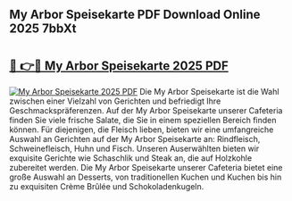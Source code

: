 ## My Arbor Speisekarte PDF Download Online 2025 7bbXt

# <h2><a href="http://gcc07au.nevu.top/?p=My+Arbor+Speisekarte">🔗 👉🔴 My Arbor Speisekarte 2025 PDF</a></h2>

[![My Arbor Speisekarte 2025 PDF](https://i.imgur.com/dBaPXMq.png)](http://gcc07au.nevu.top/?p=My+Arbor+Speisekarte)
Die My Arbor Speisekarte ist die Wahl zwischen einer Vielzahl von Gerichten und befriedigt Ihre Geschmackspräferenzen. Auf der My Arbor Speisekarte unserer Cafeteria finden Sie viele frische Salate, die Sie in einem speziellen Bereich finden können. Für diejenigen, die Fleisch lieben, bieten wir eine umfangreiche Auswahl an Gerichten auf der My Arbor Speisekarte an: Rindfleisch, Schweinefleisch, Huhn und Fisch. Unseren Auserwählten bieten wir exquisite Gerichte wie Schaschlik und Steak an, die auf Holzkohle zubereitet werden. Die My Arbor Speisekarte unserer Cafeteria bietet eine große Auswahl an Desserts, von traditionellen Kuchen und Kuchen bis hin zu exquisiten Crème Brûlée und Schokoladenkugeln.
